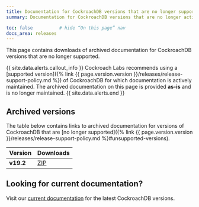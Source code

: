 ```yaml
---
title: Documentation for CockroachDB versions that are no longer supported
summary: Documentation for CockroachDB versions that are no longer actively maintained

toc: false          # hide “On this page” nav
docs_area: releases
---
```



This page contains downloads of archived documentation for CockroachDB versions that are no longer supported.

{{ site.data.alerts.callout_info }}
Cockroach Labs recommends using a [supported version]({% link {{ page.version.version }}/releases/release-support-policy.md %}) of CockroachDB for which documentation is actively maintained. The archived documentation on this page is provided **as-is** and is no longer maintained.
{{ site.data.alerts.end }}

## Archived versions  

The table below contains links to archived documentation for versions of CockroachDB that are [no longer supported]({% link {{ page.version.version }}/releases/release-support-policy.md %}#unsupported-versions).  


<div class="wide-overflow" markdown="1">

<table>
  <thead>
    <tr><th>Version</th><th>Downloads</th></tr>
  </thead>
  <tbody>
    <tr><td><strong>v19.2</strong></td>
        <td><a href="https://storage.googleapis.com/crdbdocs-archive/archive_19.2.zip" class="download-link">ZIP</a></td></tr>
  </tbody>
</table>

</div>

## Looking for current documentation?
Visit our [current documentation](/docs/stable/) for the latest CockroachDB versions.
